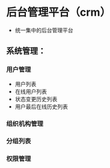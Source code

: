 # 后台管理平台（crm）
* 统一集中的后台管理平台

## 系统管理：
### 用户管理
  * 用户列表
  * 在线用户列表
  * 状态变更历史列表
  * 用户最后在线历史列表
### 组织机构管理
### 分组列表
### 权限管理
